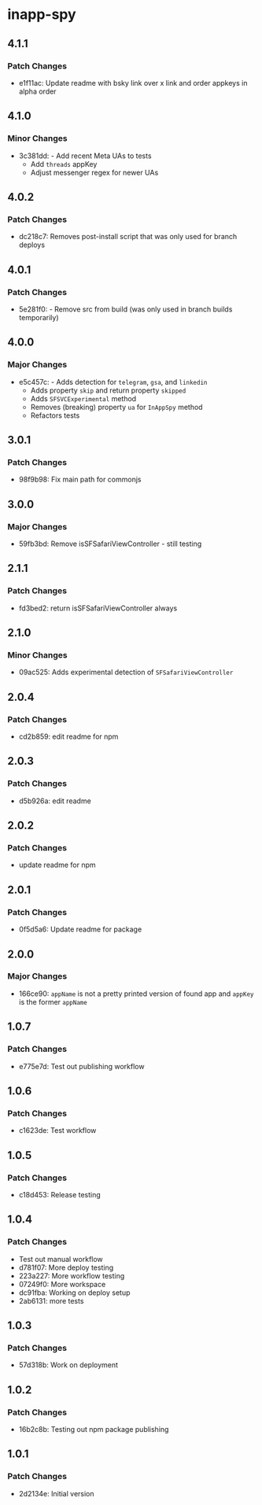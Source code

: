 # inapp-spy

## 4.1.1

### Patch Changes

- e1f11ac: Update readme with bsky link over x link and order appkeys in alpha order

## 4.1.0

### Minor Changes

- 3c381dd: - Add recent Meta UAs to tests
  - Add `threads` appKey
  - Adjust messenger regex for newer UAs

## 4.0.2

### Patch Changes

- dc218c7: Removes post-install script that was only used for branch deploys

## 4.0.1

### Patch Changes

- 5e281f0: - Remove src from build (was only used in branch builds temporarily)

## 4.0.0

### Major Changes

- e5c457c: - Adds detection for `telegram`, `gsa`, and `linkedin`
  - Adds property `skip` and return property `skipped`
  - Adds `SFSVCExperimental` method
  - Removes (breaking) property `ua` for `InAppSpy` method
  - Refactors tests

## 3.0.1

### Patch Changes

- 98f9b98: Fix main path for commonjs

## 3.0.0

### Major Changes

- 59fb3bd: Remove isSFSafariViewController - still testing

## 2.1.1

### Patch Changes

- fd3bed2: return isSFSafariViewController always

## 2.1.0

### Minor Changes

- 09ac525: Adds experimental detection of `SFSafariViewController`

## 2.0.4

### Patch Changes

- cd2b859: edit readme for npm

## 2.0.3

### Patch Changes

- d5b926a: edit readme

## 2.0.2

### Patch Changes

- update readme for npm

## 2.0.1

### Patch Changes

- 0f5d5a6: Update readme for package

## 2.0.0

### Major Changes

- 166ce90: `appName` is not a pretty printed version of found app and `appKey` is the former `appName`

## 1.0.7

### Patch Changes

- e775e7d: Test out publishing workflow

## 1.0.6

### Patch Changes

- c1623de: Test workflow

## 1.0.5

### Patch Changes

- c18d453: Release testing

## 1.0.4

### Patch Changes

- Test out manual workflow
- d781f07: More deploy testing
- 223a227: More workflow testing
- 07249f0: More workspace
- dc91fba: Working on deploy setup
- 2ab6131: more tests

## 1.0.3

### Patch Changes

- 57d318b: Work on deployment

## 1.0.2

### Patch Changes

- 16b2c8b: Testing out npm package publishing

## 1.0.1

### Patch Changes

- 2d2134e: Initial version
